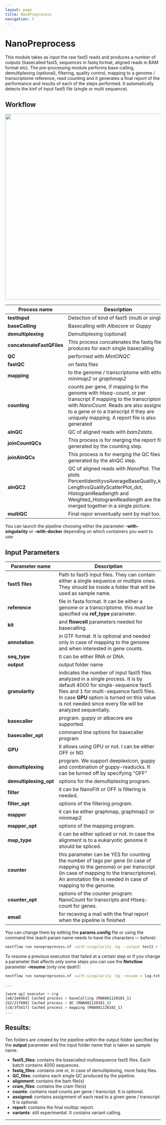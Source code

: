 ```yaml
---
layout: page
title: NanoPreprocess
navigation: 3
---
```


# NanoPreprocess

This module takes as input the raw fast5 reads and produces a number of outputs (basecalled fast5, sequences in fastq format, aligned reads in BAM format etc). The pre-processing module performs base-calling, demultiplexing (optional), filtering, quality control, mapping to a genome / transcriptome reference, read counting and it generates a final report of the performance and results of each of the steps performed. It automatically detects the kinf of input fast5 file (single or multi sequence).


## Workflow

<img src="https://raw.githubusercontent.com/biocorecrg/master_of_pores/master/docs/dag_graph3.png" width="600" align="middle">

| Process name  | Description |
| ------------- | ------------- |
|**testInput**|Detection of kind of fast5 (multi or single)|
|**baseCalling**|Basecalling with *Albacore* or *Guppy*|
|**demultiplexing**|Demultiplexing (optional)
|**concatenateFastQFiles**|This process concatenates the fastq files produces for each single basecalling |
|**QC**|performed with  *MinIONQC*|
|**fastQC**|on fastq files|
|**mapping**|to the genome / transcriptome with either *minimap2* or *graphmap2*|
|**counting**|counts per gene, if mapping to the genome with *htseq-count*, or per transcript if mapping to the transcriptome with *NanoCount*. Reads are also assigned to a gene or to a transcript if they are uniquely mapping. A report file is also generated|
|**alnQC**|QC of aligned reads with *bam2stats*.|
|**joinCountQCs**|This process is for merging the report files generated by the counting step.|
|**joinAlnQCs**|This process is for merging the QC files generated by the alnQC step.|
|**alnQC2**|QC of aligned reads with *NanoPlot*. The plots PercentIdentityvsAverageBaseQuality_kde, LengthvsQualityScatterPlot_dot, HistogramReadlength and Weighted_HistogramReadlength are then merged together in a single picture.|
|**multiQC**|Final repor enventually sent by mail too.|
  

You can launch the pipeline choosing either the parameter **-with-singularity** or **-with-docker** depending on which containers you want to use:

## Input Parameters

| Parameter name  | Description |
| ------------- | --------------|
|**fast5 files**|Path to fast5 input files. They can contain either a single sequence or multiple ones. They should be inside a folder that will be used as sample name.|
|**reference**|file in fasta format. It can be either a genome or a transcriptome. this must be specified via **ref_type** parameter.|
|**kit**|and **flowcell** parameters needed for basecalling.|
|**annotation**|in GTF format. It is optional and needed only in case of mapping to the genome and when interested in gene counts. |
|**seq_type**| It can be either RNA or DNA.|
|**output**|output folder name|
|**granularity**|indicates the number of input fast5 files analyzed in a single process. It is by default 4000 for single-sequence fast5 files and 1 for multi-sequence fast5 files. In case **GPU** option is turned on this value is not needed since every file will be analyzed sequentially.|
|**basecaller**|program. guppy or albacore are supported.|
|**basecaller_opt**|command line options for basecaller program |
|**GPU**|it allows using GPU or not. I can be either OFF or NO|
|**demultiplexing**|program. We support deeplexicon, guppy and combination of guppy-readucks. It can be turned off by specifying "OFF"|
|**demultiplexing_opt**|options for the demultiplexing program. |
|**filter**|it can be NanoFilt or OFF is filtering is needed.|
|**filter_opt**|options of the filtering program.   |
|**mapper**|it can be either graphmap, graphmap2 or minimap2|
|**mapper_opt**| options of the mapping program. |
|**map_type**|it can be either spliced or not. In case the alignment is to a eukaryotic genome it should be spliced.|
|**counter**|this parameter can be YES for counting the number of tags per gene (in case of mapping to the genome) or per transcript (in case of mapping to the transcriptome). An annotation file is needed in case of mapping to the genome.|
|**counter_opt**|options of the counter program: NanoCount for transcripts and Htseq-count for genes.|
|**email**|for receving a mail with the final report when the pipeline is finished|


You can change them by editing the **params.config** file or using the command line (each param name needs to have the characters **--** before): 

```bash
nextflow run nanopreprocess.nf -with-singularity -bg --output test2 > log.txt
```

To resume a previous execution that failed at a certain step or if you change a parameter that affects only some steps you can use the **Netxtlow** parameter **-resume** (only one dash!):


```bash
nextflow run nanopreprocess.nf -with-singularity -bg -resume > log.txt

...

[warm up] executor > crg
[e8/2e64bd] Cached process > baseCalling (RNA081120181_1)
[b2/21f680] Cached process > QC (RNA081120181_1)
[c8/3f5d17] Cached process > mapping (RNA081120181_1)
...

```

## Results:

Ten folders are created by the pipeline within the output folder specified by the **output** parameter and the input folder name that is taken as sample name. 

* **fast5_files**: contains the basecalled multisequence fast5 files. Each batch contains 4000 sequences. 
* **fastq_files**: contains one or, in case of demultiplexing, more fastq files.
* **QC_files**: contains each single QC produced by the pipeline.
* **alignment**: contains the bam file(s)
* **cram_files**: contains the cram file(s)
* **counts**: contains read counts per gene / transcript. It is optional.
* **assigned**: contains assignment of each read to a given gene / transcript. It is optional.
* **report**: contains the final multiqc report. 
* **variants**: still experimental. It contains variant calling. 

-----------------------------------------------------



